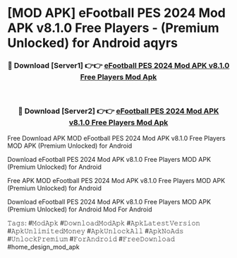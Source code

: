 # [MOD APK] eFootball PES 2024 Mod APK v8.1.0 Free Players - (Premium Unlocked) for Android aqyrs



<div align="center">
<h3>🔴 Download [Server1] 👉👉 <a href="https://momento.my/?title=eFootball_PES_2024_Mod_APK_v8.1.0_Free_Players">eFootball PES 2024 Mod APK v8.1.0 Free Players Mod Apk</a></h3><br>

<h3>🔴 Download [Server2] 👉👉 <a href="https://momento.my/?title=eFootball_PES_2024_Mod_APK_v8.1.0_Free_Players">eFootball PES 2024 Mod APK v8.1.0 Free Players Mod Apk</a></h3>
</div>



Free Download APK MOD eFootball PES 2024 Mod APK v8.1.0 Free Players MOD APK (Premium Unlocked) for Android

Download eFootball PES 2024 Mod APK v8.1.0 Free Players MOD APK (Premium Unlocked) for Android

Free APK MOD eFootball PES 2024 Mod APK v8.1.0 Free Players MOD APK (Premium Unlocked) for Android

Download eFootball PES 2024 Mod APK v8.1.0 Free Players MOD APK (Premium Unlocked) for Android Mod For Android

𝚃𝚊𝚐𝚜: #𝙼𝚘𝚍𝙰𝚙𝚔 #𝙳𝚘𝚠𝚗𝚕𝚘𝚊𝚍𝙼𝚘𝚍𝙰𝚙𝚔 #𝙰𝚙𝚔𝙻𝚊𝚝𝚎𝚜𝚝𝚅𝚎𝚛𝚜𝚒𝚘𝚗 #𝙰𝚙𝚔𝚄𝚗𝚕𝚒𝚖𝚒𝚝𝚎𝚍𝙼𝚘𝚗𝚎𝚢 #𝙰𝚙𝚔𝚄𝚗𝚕𝚘𝚌𝚔𝙰𝚕𝚕 #𝙰𝚙𝚔𝙽𝚘𝙰𝚍𝚜 #𝚄𝚗𝚕𝚘𝚌𝚔𝙿𝚛𝚎𝚖𝚒𝚞𝚖 #𝙵𝚘𝚛𝙰𝚗𝚍𝚛𝚘𝚒𝚍 #𝙵𝚛𝚎𝚎𝙳𝚘𝚠𝚗𝚕𝚘𝚊𝚍 #home_design_mod_apk
